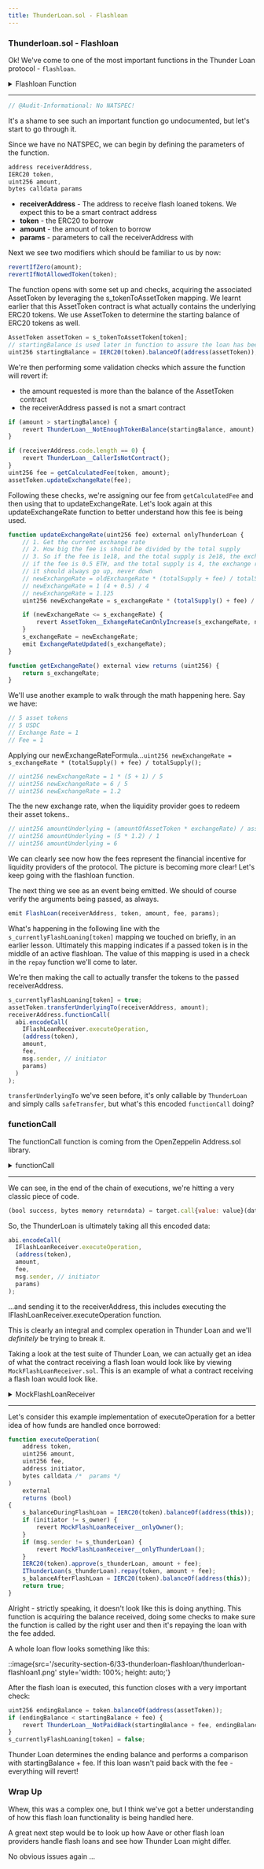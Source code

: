 ```yaml
---
title: ThunderLoan.sol - Flashloan
---
```


### Thunderloan.sol - Flashloan

Ok! We've come to one of the most important functions in the Thunder Loan protocol - `flashloan`.

<details>
<summary>Flashloan Function</summary>

```js
function flashloan(
    address receiverAddress,
    IERC20 token,
    uint256 amount,
    bytes calldata params
)
    external
    revertIfZero(amount)
    revertIfNotAllowedToken(token)
{
    AssetToken assetToken = s_tokenToAssetToken[token];
    uint256 startingBalance = IERC20(token).balanceOf(address(assetToken));

    if (amount > startingBalance) {
        revert ThunderLoan__NotEnoughTokenBalance(startingBalance, amount);
    }

    if (receiverAddress.code.length == 0) {
        revert ThunderLoan__CallerIsNotContract();
    }

    uint256 fee = getCalculatedFee(token, amount);
    // slither-disable-next-line reentrancy-vulnerabilities-2 reentrancy-vulnerabilities-3
    assetToken.updateExchangeRate(fee);

    emit FlashLoan(receiverAddress, token, amount, fee, params);

    s_currentlyFlashLoaning[token] = true;
    assetToken.transferUnderlyingTo(receiverAddress, amount);
    // slither-disable-next-line unused-return reentrancy-vulnerabilities-2
    receiverAddress.functionCall(
        abi.encodeCall(
            IFlashLoanReceiver.executeOperation,
            (
                address(token),
                amount,
                fee,
                msg.sender, // initiator
                params
            )
        )
    );
```

</details>

---

```js
// @Audit-Informational: No NATSPEC!
```

It's a shame to see such an important function go undocumented, but let's start to go through it.

Since we have no NATSPEC, we can begin by defining the parameters of the function.

```js
address receiverAddress,
IERC20 token,
uint256 amount,
bytes calldata params
```

- **receiverAddress** - The address to receive flash loaned tokens. We expect this to be a smart contract address
- **token** - the ERC20 to borrow
- **amount** - the amount of token to borrow
- **params** - parameters to call the receiverAddress with

Next we see two modifiers which should be familiar to us by now:

```js
revertIfZero(amount);
revertIfNotAllowedToken(token);
```

The function opens with some set up and checks, acquiring the associated AssetToken by leveraging the s_tokenToAssetToken mapping. We learnt earlier that this AssetToken contract is what actually contains the underlying ERC20 tokens. We use AssetToken to determine the starting balance of ERC20 tokens as well.

```js
AssetToken assetToken = s_tokenToAssetToken[token];
// startingBalance is used later in function to assure the loan has been repaid!
uint256 startingBalance = IERC20(token).balanceOf(address(assetToken));
```

We're then performing some validation checks which assure the function will revert if:

- the amount requested is more than the balance of the AssetToken contract
- the receiverAddress passed is not a smart contract

```js
if (amount > startingBalance) {
    revert ThunderLoan__NotEnoughTokenBalance(startingBalance, amount);
}

if (receiverAddress.code.length == 0) {
    revert ThunderLoan__CallerIsNotContract();
}
uint256 fee = getCalculatedFee(token, amount);
assetToken.updateExchangeRate(fee);
```

Following these checks, we're assigning our fee from `getCalculatedFee` and then using that to updateExchangeRate. Let's look again at this updateExchangeRate function to better understand how this fee is being used.

```js
function updateExchangeRate(uint256 fee) external onlyThunderLoan {
    // 1. Get the current exchange rate
    // 2. How big the fee is should be divided by the total supply
    // 3. So if the fee is 1e18, and the total supply is 2e18, the exchange rate be multiplied by 1.5
    // if the fee is 0.5 ETH, and the total supply is 4, the exchange rate should be multiplied by 1.125
    // it should always go up, never down
    // newExchangeRate = oldExchangeRate * (totalSupply + fee) / totalSupply
    // newExchangeRate = 1 (4 + 0.5) / 4
    // newExchangeRate = 1.125
    uint256 newExchangeRate = s_exchangeRate * (totalSupply() + fee) / totalSupply();

    if (newExchangeRate <= s_exchangeRate) {
        revert AssetToken__ExhangeRateCanOnlyIncrease(s_exchangeRate, newExchangeRate);
    }
    s_exchangeRate = newExchangeRate;
    emit ExchangeRateUpdated(s_exchangeRate);
}

function getExchangeRate() external view returns (uint256) {
    return s_exchangeRate;
}
```

We'll use another example to walk through the math happening here. Say we have:

```js
// 5 asset tokens
// 5 USDC
// Exchange Rate = 1
// Fee = 1
```

Applying our newExchangeRateFormula...`uint256 newExchangeRate = s_exchangeRate * (totalSupply() + fee) / totalSupply();`

```js
// uint256 newExchangeRate = 1 * (5 + 1) / 5
// uint256 newExchangeRate = 6 / 5
// uint256 newExchangeRate = 1.2
```

The the new exchange rate, when the liquidity provider goes to redeem their asset tokens..

```js
// uint256 amountUnderlying = (amountOfAssetToken * exchangeRate) / assetToken.EXCHANGE_RATE_PRECISION();
// uint256 amountUnderlying = (5 * 1.2) / 1
// uint256 amountUnderlying = 6
```

We can clearly see now how the fees represent the financial incentive for liquidity providers of the protocol. The picture is becoming more clear! Let's keep going with the flashloan function.

The next thing we see as an event being emitted. We should of course verify the arguments being passed, as always.

```js
emit FlashLoan(receiverAddress, token, amount, fee, params);
```

What's happening in the following line with the `s_currentlyFlashLoaning[token]` mapping we touched on briefly, in an earlier lesson. Ultimately this mapping indicates if a passed token is in the middle of an active flashloan. The value of this mapping is used in a check in the `repay` function we'll come to later.

We're then making the call to actually transfer the tokens to the passed receiverAddress.

```js
s_currentlyFlashLoaning[token] = true;
assetToken.transferUnderlyingTo(receiverAddress, amount);
receiverAddress.functionCall(
  abi.encodeCall(
    IFlashLoanReceiver.executeOperation,
    (address(token),
    amount,
    fee,
    msg.sender, // initiator
    params)
  )
);
```

`transferUnderlyingTo` we've seen before, it's only callable by `ThunderLoan` and simply calls `safeTransfer`, but what's this encoded `functionCall` doing?

### functionCall

The functionCall function is coming from the OpenZeppelin Address.sol library.

<details>
<summary>functionCall</summary>

```js
/**
 * @dev Performs a Solidity function call using a low level `call`. A
 * plain `call` is an unsafe replacement for a function call: use this
 * function instead.
 *
 * If `target` reverts with a revert reason or custom error, it is bubbled
 * up by this function (like regular Solidity function calls). However, if
 * the call reverted with no returned reason, this function reverts with a
 * {FailedInnerCall} error.
 *
 * Returns the raw returned data. To convert to the expected return value,
 * use https://solidity.readthedocs.io/en/latest/units-and-global-variables.html?highlight=abi.decode#abi-encoding-and-decoding-functions[`abi.decode`].
 *
 * Requirements:
 *
 * - `target` must be a contract.
 * - calling `target` with `data` must not revert.
 */
function functionCall(address target, bytes memory data) internal returns (bytes memory) {
    return functionCallWithValue(target, data, 0);
}

/**
 * @dev Same as {xref-Address-functionCall-address-bytes-}[`functionCall`],
 * but also transferring `value` wei to `target`.
 *
 * Requirements:
 *
 * - the calling contract must have an ETH balance of at least `value`.
 * - the called Solidity function must be `payable`.
 */
function functionCallWithValue(address target, bytes memory data, uint256 value) internal returns (bytes memory) {
    if (address(this).balance < value) {
        revert AddressInsufficientBalance(address(this));
    }
    (bool success, bytes memory returndata) = target.call{value: value}(data);
    return verifyCallResultFromTarget(target, success, returndata);
}
```

</details>

---

We can see, in the end of the chain of executions, we're hitting a very classic piece of code.

```js
(bool success, bytes memory returndata) = target.call{value: value}(data);
```

So, the ThunderLoan is ultimately taking all this encoded data:

```js
abi.encodeCall(
  IFlashLoanReceiver.executeOperation,
  (address(token),
  amount,
  fee,
  msg.sender, // initiator
  params)
);
```

...and sending it to the receiverAddress, this includes executing the IFlashLoanReceiver.executeOperation function.

This is clearly an integral and complex operation in Thunder Loan and we'll _definitely_ be trying to break it.

Taking a look at the test suite of Thunder Loan, we can actually get an idea of what the contract receiving a flash loan would look like by viewing `MockFlashLoanReceiver.sol`. This is an example of what a contract receiving a flash loan would look like.

<details>
<summary>MockFlashLoanReceiver</summary>

```js
// SPDX-License-Identifier: MIT
pragma solidity 0.8.20;

import { IERC20 } from "@openzeppelin/contracts/token/ERC20/IERC20.sol";
import { SafeERC20 } from "@openzeppelin/contracts/token/ERC20/utils/SafeERC20.sol";
import { IFlashLoanReceiver } from "../../src/interfaces/IFlashLoanReceiver.sol";
import { IThunderLoan } from "../../src/interfaces/IThunderLoan.sol";

contract MockFlashLoanReceiver {
    error MockFlashLoanReceiver__onlyOwner();
    error MockFlashLoanReceiver__onlyThunderLoan();

    using SafeERC20 for IERC20;

    address s_owner;
    address s_thunderLoan;

    uint256 s_balanceDuringFlashLoan;
    uint256 s_balanceAfterFlashLoan;

    constructor(address thunderLoan) {
        s_owner = msg.sender;
        s_thunderLoan = thunderLoan;
        s_balanceDuringFlashLoan = 0;
    }

    function executeOperation(
        address token,
        uint256 amount,
        uint256 fee,
        address initiator,
        bytes calldata /*  params */
    )
        external
        returns (bool)
    {
        s_balanceDuringFlashLoan = IERC20(token).balanceOf(address(this));
        if (initiator != s_owner) {
            revert MockFlashLoanReceiver__onlyOwner();
        }
        if (msg.sender != s_thunderLoan) {
            revert MockFlashLoanReceiver__onlyThunderLoan();
        }
        IERC20(token).approve(s_thunderLoan, amount + fee);
        IThunderLoan(s_thunderLoan).repay(token, amount + fee);
        s_balanceAfterFlashLoan = IERC20(token).balanceOf(address(this));
        return true;
    }

    function getBalanceDuring() external view returns (uint256) {
        return s_balanceDuringFlashLoan;
    }

    function getBalanceAfter() external view returns (uint256) {
        return s_balanceAfterFlashLoan;
    }
}

```

</details>

---

Let's consider this example implementation of executeOperation for a better idea of how funds are handled once borrowed:

```js
function executeOperation(
    address token,
    uint256 amount,
    uint256 fee,
    address initiator,
    bytes calldata /*  params */
)
    external
    returns (bool)
{
    s_balanceDuringFlashLoan = IERC20(token).balanceOf(address(this));
    if (initiator != s_owner) {
        revert MockFlashLoanReceiver__onlyOwner();
    }
    if (msg.sender != s_thunderLoan) {
        revert MockFlashLoanReceiver__onlyThunderLoan();
    }
    IERC20(token).approve(s_thunderLoan, amount + fee);
    IThunderLoan(s_thunderLoan).repay(token, amount + fee);
    s_balanceAfterFlashLoan = IERC20(token).balanceOf(address(this));
    return true;
}
```

Alright - strictly speaking, it doesn't look like this is doing anything. This function is acquiring the balance received, doing some checks to make sure the function is called by the right user and then it's repaying the loan with the fee added.

A whole loan flow looks something like this:

::image{src='/security-section-6/33-thunderloan-flashloan/thunderloan-flashloan1.png' style='width: 100%; height: auto;'}

After the flash loan is executed, this function closes with a very important check:

```js
uint256 endingBalance = token.balanceOf(address(assetToken));
if (endingBalance < startingBalance + fee) {
    revert ThunderLoan__NotPaidBack(startingBalance + fee, endingBalance);
}
s_currentlyFlashLoaning[token] = false;
```

Thunder Loan determines the ending balance and performs a comparison with startingBalance + fee. If this loan wasn't paid back with the fee - everything will revert!

### Wrap Up

Whew, this was a complex one, but I think we've got a better understanding of how this flash loan functionality is being handled here.

A great next step would be to look up how Aave or other flash loan providers handle flash loans and see how Thunder Loan might differ.

No obvious issues again ...
